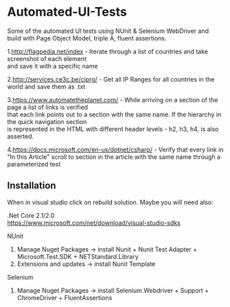 # Automated-UI-Tests

Some of the automated UI tests using NUnit & Selenium WebDriver and build with Page Object Model, triple A, fluent assertions.

1.http://flagpedia.net/index - Iterate through a list of countries and take screenshot of each element  
and save it with a specific name 

2.http://services.ce3c.be/ciprg/ - Get all IP Ranges for all countries in the world and save them as .txt

3.https://www.automatetheplanet.com/ - While arriving on a section of the page a list of links is verified  
that each link points out to a section with the same name. If the hierarchy in the quick navigation section   
is represented in the HTML with different header levels - h2, h3, h4, is also asserted.

4.https://docs.microsoft.com/en-us/dotnet/csharp/ - Verify that every link in "In this Article" scroll to section in the article with the same name through a parameterized test


## Installation
When in visual studio click on rebuild solution. 
Maybe you will need also:

.Net Core 2.1/2.0  
https://www.microsoft.com/net/download/visual-studio-sdks

NUnit
1.	Manage Nuget Packages -> install Nunit + Nunit Test Adapter + Microsoft.Test.SDK + NETStandard.Library
2.	Extensions and updates -> install Nunit Template

Selenium 
1.	Manage Nuget Packages -> install Selenium.Webdriver + Support + ChromeDriver + FluentAssertions

